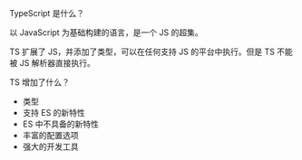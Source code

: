 TypeScript 是什么？

以 JavaScript 为基础构建的语言，是一个 JS 的超集。

TS 扩展了 JS，并添加了类型，可以在任何支持 JS 的平台中执行。但是 TS 不能被 JS 解析器直接执行。

TS 增加了什么？

+ 类型
+ 支持 ES 的新特性
+ ES 中不具备的新特性
+ 丰富的配置选项
+ 强大的开发工具